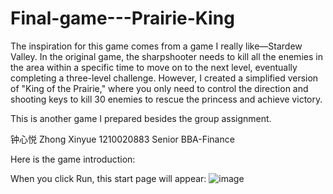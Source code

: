 # Final-game---Prairie-King
 The inspiration for this game comes from a game I really like—Stardew Valley. In the original game, the sharpshooter needs to kill all the enemies in the area within a specific time to move on to the next level, eventually completing a three-level challenge. However, I created a simplified version of "King of the Prairie," where you only need to control the direction and shooting keys to kill 30 enemies to rescue the princess and achieve victory.

This is another game I prepared besides the group assignment.

钟心悦 Zhong Xinyue 1210020883 Senior BBA-Finance

Here is the game introduction:

When you click Run, this start page will appear:
![image](https://github.com/Goodily/StrawValley_PrairieKing_implment_by_py/blob/main/Image%20Description/start.png)

